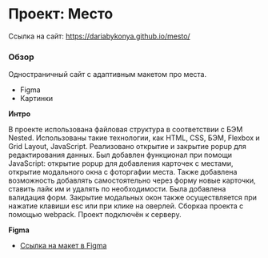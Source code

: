 # Проект: Место

Cсылка на сайт: https://dariabykonya.github.io/mesto/

### Обзор

Одностраничный сайт с адаптивным макетом про места.

- Figma
- Картинки

**Интро**

В проекте использована файловая структура в соответствии с БЭМ Nested. Использованы такие технологии, как HTML, CSS, БЭМ, Flexbox и Grid Layout, JavaScript. Реализовано открытие и закрытие popup для редактирования данных. Был добавлен функционал при помощи JavaScript: открытие popup для добавления карточек с местами, открытие модального окна с фоторгафии места. Также добавлена возможность добавлять самостоятельно через форму новые карточки, ставить лайк им и удалять по необходимости.
Была добавлена валидация форм. Закрытие модальных окон также осуществляется при нажатие клавиши esc или при клике на оверлей.
Сборкаа проекта с помощью webpack.
Проект подключён к серверу.

**Figma**

- [Ссылка на макет в Figma](https://www.figma.com/file/2cn9N9jSkmxD84oJik7xL7/JavaScript.-Sprint-4?node-id=0%3A1)
